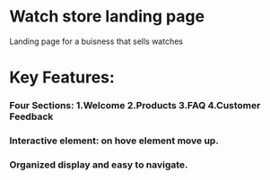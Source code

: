 # Watch store landing page

Landing page for a buisness that sells watches

# Key Features:

### Four Sections: 1.Welcome 2.Products 3.FAQ 4.Customer Feedback

### Interactive element: on hove element move up.

### Organized display and easy to navigate.
